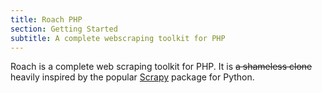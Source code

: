 ```yaml
---
title: Roach PHP
section: Getting Started
subtitle: A complete webscraping toolkit for PHP
---
```


Roach is a complete web scraping toolkit for PHP. It is ~~a shameless clone~~ heavily inspired by the popular [Scrapy](https://docs.scrapy.org) package for Python. 